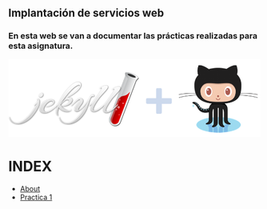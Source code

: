 ## Implantación de servicios web

### En esta web se van a documentar las prácticas realizadas para esta asignatura.


![jekyll](/img/jekyll+github.png)  
# INDEX
- [About](about.md)  
- [Practica 1](/practica1/p1.md)  
